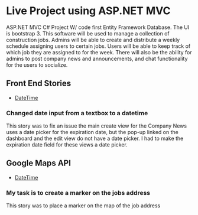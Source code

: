 # Live Project using ASP.NET MVC 
ASP.NET MVC C# Project W/ code first Entity Framework Database. The UI is bootstrap 3.
This software will be used to manage a collection of construction jobs. Admins will be able to create and distribute a weekly schedule assigning users to certain jobs. Users will be able to keep track of which job they are assigned to for the week. There will also be the ability for admins to post company news and announcements, and chat functionality for the users to socialize.


## Front End Stories
* [DateTime](#button-sizing-bug)

### Changed date input from a textbox to a datetime
This story was to fix an issue the main create view for the Company News uses a date picker for the expiration date, but the pop-up linked on the dashboard and the edit view do not have a date picker. I had to make the expiration date field for these views a date picker.

## Google Maps API
* [DateTime](#button-sizing-bug)

### My task is to create a marker on the jobs address
This story was to place a marker on the map of the job address
